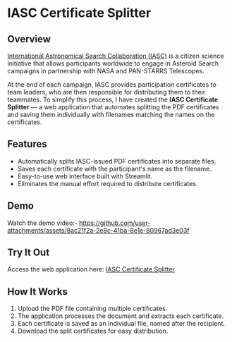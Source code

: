 # IASC Certificate Splitter

## Overview
[International Astronomical Search Collaboration (IASC)](https://iasc.cosmosearch.org/) is a citizen science initiative that allows participants worldwide to engage in Asteroid Search campaigns in partnership with NASA and PAN-STARRS Telescopes.

At the end of each campaign, IASC provides participation certificates to team leaders, who are then responsible for distributing them to their teammates. To simplify this process, I have created the **IASC Certificate Splitter** — a web application that automates splitting the PDF certificates and saving them individually with filenames matching the names on the certificates.

## Features
- Automatically splits IASC-issued PDF certificates into separate files.
- Saves each certificate with the participant's name as the filename.
- Easy-to-use web interface built with Streamlit.
- Eliminates the manual effort required to distribute certificates.

## Demo
Watch the demo video:-
https://github.com/user-attachments/assets/8ac21f2a-2e8c-41ba-8e1e-80967ad3e03f

## Try It Out
Access the web application here: [IASC Certificate Splitter](https://iasc-certificate-splitter.streamlit.app/)

## How It Works
1. Upload the PDF file containing multiple certificates.
2. The application processes the document and extracts each certificate.
3. Each certificate is saved as an individual file, named after the recipient.
4. Download the split certificates for easy distribution.
